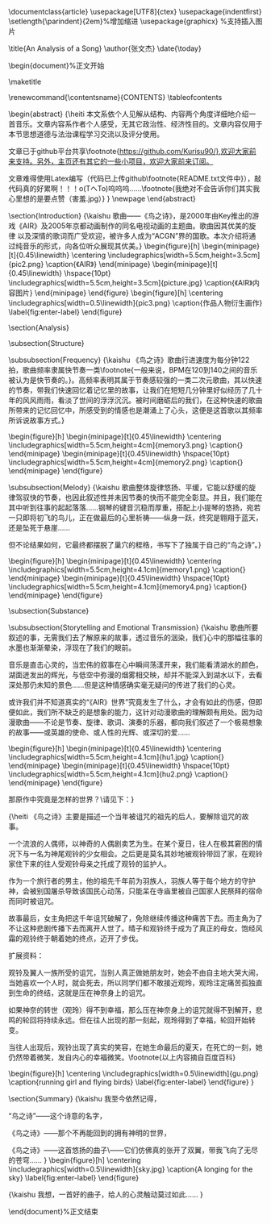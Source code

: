 \documentclass{article}
\usepackage[UTF8]{ctex}
\usepackage{indentfirst}
\setlength{\parindent}{2em}%增加缩进
\usepackage{graphicx} %支持插入图片

\title{An Analysis of a Song}
\author{张文杰}
\date{\today}

\begin{document}%正文开始

\maketitle

\renewcommand{\contentsname}{CONTENTS}
\tableofcontents

\begin{abstract}
{\heiti 本文系依个人见解从结构、内容两个角度详细地介绍一首音乐。文章内容系作者个人感受，无其它政治性、经济性目的。文章内容仅用于本节思想道德与法治课程学习交流以及评分使用。

文章已于github平台共享\footnote{https://github.com/Kurisu90/},欢迎大家前来支持。另外，主页还有其它的一些小项目，欢迎大家前来订阅。

文章难得使用Latex编写（代码已上传github\footnote{README.txt文件中}），敲代码真的好累啊！！！o(TヘTo)呜呜呜……\footnote{我绝对不会告诉你们其实我心里想的是要点赞（害羞.jpg）}
}
\newpage
\end{abstract}

\section{Introduction}
{\kaishu 歌曲——《鸟之诗》，是2000年由Key推出的游戏《AIR》及2005年京都动画制作的同名电视动画的主题曲。歌曲因其优美的旋律 以及深情的歌词而广受欢迎，被许多人成为“ACGN”界的国歌。本次介绍将通过纯音乐的形式，向各位听众展现其优美。}
\begin{figure}[h]
\begin{minipage}[t]{0.45\linewidth}
\centering
\includegraphics[width=5.5cm,height=3.5cm]{pic2.png}
\caption{《AIR》}
\end{minipage}
\begin{minipage}[t]{0.45\linewidth}
\hspace{10pt}
\includegraphics[width=5.5cm,height=3.5cm]{picture.jpg}
\caption{《AIR》内容图片}
\end{minipage}
\end{figure}
\begin{figure}[h]
    \centering
    \includegraphics[width=0.5\linewidth]{pic3.png}
    \caption{作品人物衍生画作}
    \label{fig:enter-label}
\end{figure}

\section{Analysis}

\subsection{Structure}

\subsubsection{Frequency}
{\kaishu 《鸟之诗》歌曲行进速度为每分钟122拍，歌曲频率隶属快节奏一类\footnote{一般来说，BPM在120到140之间的音乐被认为是快节奏的。}。高频率表明其属于节奏感较强的一类二次元歌曲，其以快速的节奏，带我们快速回忆着记忆里的故事，让我们在短短几分钟里好似经历了几十年的风风雨雨，看淡了世间的浮浮沉沉。被时间磨砺后的我们，在这种快速的歌曲所带来的记忆回忆中，所感受到的情感也是潮涌上了心头，这便是这首歌以其频率所诉说故事方式。}

\begin{figure}[h]
\begin{minipage}[t]{0.45\linewidth}
\centering
\includegraphics[width=5.5cm,height=4cm]{memory3.png}
\caption{}
\end{minipage}
\begin{minipage}[t]{0.45\linewidth}
\hspace{10pt}
\includegraphics[width=5.5cm,height=4cm]{memory2.png}
\caption{}
\end{minipage}
\end{figure}

\subsubsection{Melody}
{\kaishu 歌曲整体旋律悠扬、平缓，它能以舒缓的旋律驾驭快的节奏，也因此叙述性并未因节奏的快而不能完全彰显。并且，我们能在其中听到往事的起起落落……钢琴的键音沉稳而厚重，搭配上小提琴的悠扬，宛若一只即将初飞的鸟儿，正在做最后的心里祈祷——纵身一跃，终究是翱翔于蓝天，还是坠死于悬崖……

但不论结果如何，它最终都摆脱了巢穴的桎梏，书写下了独属于自己的“鸟之诗”。}

\begin{figure}[h]
\begin{minipage}[t]{0.45\linewidth}
\centering
\includegraphics[width=5.5cm,height=4.1cm]{memory1.png}
\caption{}
\end{minipage}
\begin{minipage}[t]{0.45\linewidth}
\hspace{10pt}
\includegraphics[width=5.5cm,height=4.1cm]{memory4.png}
\caption{}
\end{minipage}
\end{figure}

\subsection{Substance}

\subsubsection{Storytelling and Emotional Transmission}
{\kaishu 歌曲所要叙述的事，无需我们去了解原来的故事，透过音乐的洇染，我们心中的那幅往事的水墨也渐渐晕染，浮现在了我们的眼前。

音乐是直击心灵的，当宏伟的叙事在心中瞬间荡漾开来，我们能看清湖水的颜色，湖面迸发出的辉光，与低空中弥漫的烟雾相交映，却并不能深入到湖水以下，去看深处那仍未知的景色……但是这种情感确实毫无疑问的传进了我们的心灵。

或许我们并不知道真实的“《AIR》世界”究竟发生了什么，才会有如此的伤感，但即便如此，我们所不缺乏的是想象的能力，这针对动漫歌曲的理解颇有用处。因为动漫歌曲——不论是节奏、旋律、歌词、演奏的乐器，都向我们叙述了一个极易想象的故事——或英雄的使命、或人性的光辉、或深切的爱……

\begin{figure}[h]
\begin{minipage}[t]{0.45\linewidth}
\centering
\includegraphics[width=5.5cm,height=4.1cm]{hu1.jpg}
\caption{}
\end{minipage}
\begin{minipage}[t]{0.45\linewidth}
\hspace{10pt}
\includegraphics[width=5.5cm,height=4.1cm]{hu2.png}
\caption{}
\end{minipage}
\end{figure}

那原作中究竟是怎样的世界？\\请见下：}

{\heiti 《鸟之诗》主要是描述一个当年被诅咒的祖先的后人，要解除诅咒的故事。

一个流浪的人偶师，以神奇的人偶剧卖艺为生。在某个夏日，往人在极其窘困的情况下与一名为神尾观铃的少女相会。之后更是莫名其妙地被观铃带回了家，在观铃家住下来的往人受观铃母亲之托成了观铃的监护人。

作为一个旅行者的男主，他的祖先千年前为羽族人，羽族人等于每个地方的守护神，会被别国屠杀导致该国民心动荡，只能呆在寺庙里被自己国家人民祭拜的宿命而同时被诅咒。

故事最后，女主角把这千年诅咒破解了，免除继续传播这种痛苦下去。而主角为了不让这种悲剧传播下去而离开人世了。晴子和观铃终于成为了真正的母女，饱经风霜的观铃终于朝着她的终点，迈开了步伐。



扩展资料：

观铃及翼人一族所受的诅咒，当别人真正做她朋友时，她会不由自主地大哭大闹，当她喜欢一个人时，就会死去，所以同学们都不敢接近观玲，观玲注定痛苦孤独直到生命的终结，这就是压在神奈身上的诅咒。 

如果神奈的转世（观玲）得不到幸福，那么压在神奈身上的诅咒就得不到解开，悲鸣的轮回将持续永远。但在往人出现的那一刻起，观玲得到了幸福，轮回开始转变。

当往人出现后，观铃出现了真实的笑容，在她生命最后的夏天，在死亡的一刻，她仍然带着微笑，发自内心的幸福微笑。\footnote{以上内容摘自百度百科}

\begin{figure}[h]
    \centering
    \includegraphics[width=0.5\linewidth]{gu.png}
    \caption{running girl and flying birds}
    \label{fig:enter-label}
\end{figure}
}

\section{Summary}
{\kaishu 我至今依然记得，

“鸟之诗”——这个诗意的名字，

《鸟之诗》——那个不再能回到的拥有神明的世界，

《鸟之诗》——这首悠扬的曲子\\——它们仿佛真的张开了双翼，带我飞向了无尽的苍穹……
}
\begin{figure}[h]
    \centering
    \includegraphics[width=0.5\linewidth]{sky.jpg}
    \caption{A longing for the sky}
    \label{fig:enter-label}
\end{figure}

{\kaishu 我想，一首好的曲子，给人的心灵触动莫过如此……
}

\end{document}%正文结束
